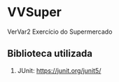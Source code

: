 # VVSuper

VerVar2 Exercício do Supermercado

## Biblioteca utilizada

1. JUnit: https://junit.org/junit5/
